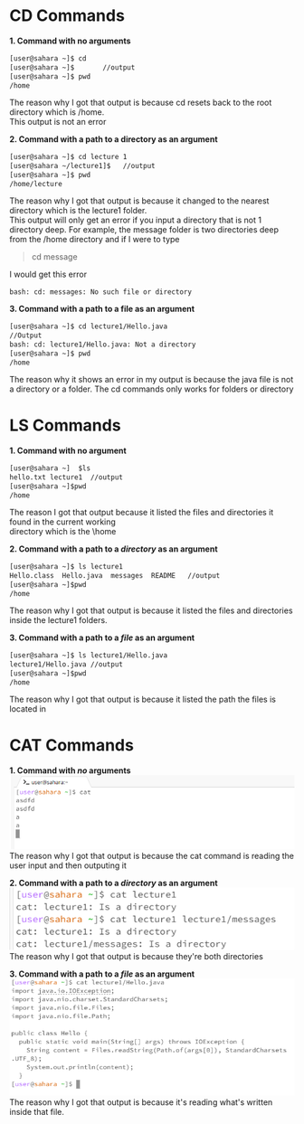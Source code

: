 # CD Commands


**1. Command with no arguments**
```
[user@sahara ~]$ cd    
[user@sahara ~]$       //output
[user@sahara ~]$ pwd
/home
```
The reason why I got that output is because cd resets back to the root directory which is /home. <br>
This output is not an error <br>

**2. Command with a path to a directory as an argument**
```
[user@sahara ~]$ cd lecture 1
[user@sahara ~/lecture1]$   //output
[user@sahara ~]$ pwd
/home/lecture
```
The reason why I got that output is because it changed to the nearest directory which is the lecture1 folder. <br>
This output will only get an error if you input a directory that is not 1 directory deep. For example, the message folder is two directories deep from the /home directory and if I were to type 
>cd message

I would get this error
```
bash: cd: messages: No such file or directory
```

**3. Command with a path to a file as an argument**
```
[user@sahara ~]$ cd lecture1/Hello.java
//Output
bash: cd: lecture1/Hello.java: Not a directory
[user@sahara ~]$ pwd
/home
```
The reason why it shows an error in my output is because the java file is not a directory or a folder. The cd commands only works for folders or directory 

# LS Commands 

**1. Command with no argument** <br>
```
[user@sahara ~]  $ls
hello.txt lecture1  //output
[user@sahara ~]$pwd
/home
```
The reason I got that output because it listed the files and directories it found in the current working<br>
directory which is the \home
    
**2. Command with a path to a *directory* as an argument** 
```
[user@sahara ~]$ ls lecture1
Hello.class  Hello.java  messages  README   //output
[user@sahara ~]$pwd
/home
 ```
The reason why I got that output is because it listed the files and directories inside the lecture1 folders.
   
**3. Command with a path to a *file* as an argument**

   ```
   [user@sahara ~]$ ls lecture1/Hello.java
   lecture1/Hello.java //output
   [user@sahara ~]$pwd
   /home

   ```
   The reason why I got that output is because it listed the path the files is located in

# CAT Commands

**1. Command with *no* arguments**
    ![Image](screenshots/cat1.PNG)
<br> The reason why I got that output is because the cat command is reading the user input and then outputing it <br>


**2. Command with a path to a *directory* as an argument**  <br>
    ![Image](screenshots/cat2.PNG)
<br> The reason why I got that output is because they're both directories <br>

**3. Command with a path to a *file* as an argument**
    ![Image](screenshots/cat3.PNG)
<br> The reason why I got that output is because it's reading what's written inside that file.
   
